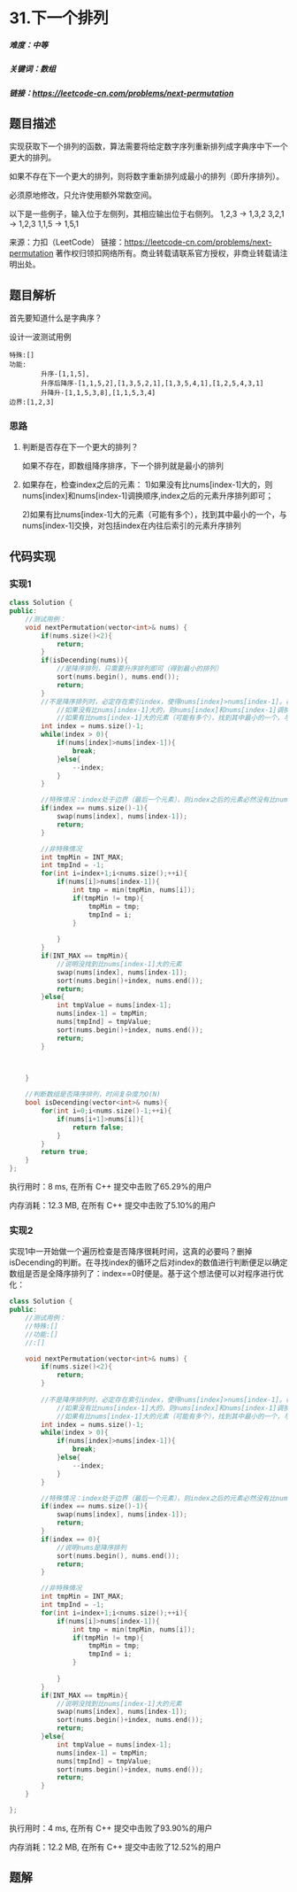 # 31.下一个排列

##### 难度：中等

##### 关键词：数组

##### 链接：https://leetcode-cn.com/problems/next-permutation

## 题目描述

实现获取下一个排列的函数，算法需要将给定数字序列重新排列成字典序中下一个更大的排列。

如果不存在下一个更大的排列，则将数字重新排列成最小的排列（即升序排列）。

必须原地修改，只允许使用额外常数空间。

以下是一些例子，输入位于左侧列，其相应输出位于右侧列。
1,2,3 → 1,3,2
3,2,1 → 1,2,3
1,1,5 → 1,5,1

来源：力扣（LeetCode）
链接：https://leetcode-cn.com/problems/next-permutation
著作权归领扣网络所有。商业转载请联系官方授权，非商业转载请注明出处。

## 题目解析

首先要知道什么是字典序？

设计一波测试用例

```
特殊:[]
功能: 
		升序-[1,1,5],
		升序后降序-[1,1,5,2],[1,3,5,2,1],[1,3,5,4,1],[1,2,5,4,3,1]
		升降升-[1,1,5,3,8],[1,1,5,3,4]
边界:[1,2,3]
```

### 思路

1. 判断是否存在下一个更大的排列？

   如果不存在，即数组降序排序，下一个排列就是最小的排列

2. 如果存在，检查index之后的元素：
           1)如果没有比nums[index-1]大的，则nums[index]和nums[index-1]调换顺序,index之后的元素升序排列即可；

   ​		2)如果有比nums[index-1]大的元素（可能有多个），找到其中最小的一个，与nums[index-1]交换，对包括index在内往后索引的元素升序排列

## 代码实现

### 实现1

```c++
class Solution {
public:
    //测试用例：
    void nextPermutation(vector<int>& nums) {
        if(nums.size()<2){
            return;
        }
        if(isDecending(nums)){
            //是降序排列，只需要升序排列即可（得到最小的排列）
            sort(nums.begin(), nums.end());
            return;
        }
        //不是降序排列时，必定存在索引index，使得nums[index]>nums[index-1]。检查index之后的元素：
            //如果没有比nums[index-1]大的，则nums[index]和nums[index-1]调换顺序,index之后的元素升序排列即可；
            //如果有比nums[index-1]大的元素（可能有多个），找到其中最小的一个，与nums[index-1]交换，对包括index在内往后索引的元素升序排列
        int index = nums.size()-1;
        while(index > 0){
            if(nums[index]>nums[index-1]){
                break;
            }else{
                --index;
            }
        }

        //特殊情况：index处于边界（最后一个元素），则index之后的元素必然没有比nums[index-1]大的。
        if(index == nums.size()-1){
            swap(nums[index], nums[index-1]);
            return;
        }

        //非特殊情况
        int tmpMin = INT_MAX;
        int tmpInd = -1;
        for(int i=index+1;i<nums.size();++i){
            if(nums[i]>nums[index-1]){
                int tmp = min(tmpMin, nums[i]);
                if(tmpMin != tmp){
                    tmpMin = tmp;
                    tmpInd = i;
                }
                
            }
        }
        if(INT_MAX == tmpMin){
            //说明没找到比nums[index-1]大的元素
            swap(nums[index], nums[index-1]);
            sort(nums.begin()+index, nums.end());
            return;
        }else{
            int tmpValue = nums[index-1];
            nums[index-1] = tmpMin;
            nums[tmpInd] = tmpValue;
            sort(nums.begin()+index, nums.end());
            return;
        }


        
    }

    //判断数组是否降序排列，时间复杂度为O(N)
    bool isDecending(vector<int>& nums){
        for(int i=0;i<nums.size()-1;++i){
            if(nums[i+1]>nums[i]){
                return false;
            }
        }
        return true;
    }
};
```

执行用时：8 ms, 在所有 C++ 提交中击败了65.29%的用户

内存消耗：12.3 MB, 在所有 C++ 提交中击败了5.10%的用户

### 实现2

实现1中一开始做一个遍历检查是否降序很耗时间，这真的必要吗？删掉isDecending的判断。在寻找index的循环之后对index的数值进行判断便足以确定数组是否是全降序排列了：index==0时便是。基于这个想法便可以对程序进行优化：

```c++
class Solution {
public:
    //测试用例：
    //特殊:[]
    //功能:[]
    //:[]

    void nextPermutation(vector<int>& nums) {
        if(nums.size()<2){
            return;
        }
    
        //不是降序排列时，必定存在索引index，使得nums[index]>nums[index-1]。检查index之后的元素：
            //如果没有比nums[index-1]大的，则nums[index]和nums[index-1]调换顺序,index之后的元素升序排列即可；
            //如果有比nums[index-1]大的元素（可能有多个），找到其中最小的一个，与nums[index-1]交换，对包括index在内往后索引的元素升序排列
        int index = nums.size()-1;
        while(index > 0){
            if(nums[index]>nums[index-1]){
                break;
            }else{
                --index;
            }
        }

        //特殊情况：index处于边界（最后一个元素），则index之后的元素必然没有比nums[index-1]大的。
        if(index == nums.size()-1){
            swap(nums[index], nums[index-1]);
            return;
        }
        if(index == 0){
            //说明nums是降序排列
            sort(nums.begin(), nums.end());
            return;
        }

        //非特殊情况
        int tmpMin = INT_MAX;
        int tmpInd = -1;
        for(int i=index+1;i<nums.size();++i){
            if(nums[i]>nums[index-1]){
                int tmp = min(tmpMin, nums[i]);
                if(tmpMin != tmp){
                    tmpMin = tmp;
                    tmpInd = i;
                }
                
            }
        }
        if(INT_MAX == tmpMin){
            //说明没找到比nums[index-1]大的元素
            swap(nums[index], nums[index-1]);
            sort(nums.begin()+index, nums.end());
            return;
        }else{
            int tmpValue = nums[index-1];
            nums[index-1] = tmpMin;
            nums[tmpInd] = tmpValue;
            sort(nums.begin()+index, nums.end());
            return;
        }       
    }

};
```

执行用时：4 ms, 在所有 C++ 提交中击败了93.90%的用户

内存消耗：12.2 MB, 在所有 C++ 提交中击败了12.52%的用户

## 题解

